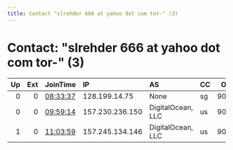 ```yaml
---
title: Contact "slrehder 666 at yahoo dot com tor-" (3)
---
```


# Contact: "slrehder 666 at yahoo dot com tor-" (3)

|   Up |   Ext | JoinTime                                                                                            | IP              | AS                | CC   |   ORp |   Dirp | OS    | Version   | Nickname       |   eFamMembers |
|-----:|------:|:----------------------------------------------------------------------------------------------------|:----------------|:------------------|:-----|------:|-------:|:------|:----------|:---------------|--------------:|
|    0 |     0 | [08:33:37](https://metrics.torproject.org/rs.html#details/2D16DE128E340639A6C53DB45F27A5C0789FE6EA) | 128.199.14.75   | None              | sg   |  9001 |   9030 | Linux | 0.4.5.7   | FTF2021        |             1 |
|    0 |     0 | [09:59:14](https://metrics.torproject.org/rs.html#details/5C1D1B64C957957E8E35613B5DE3C187049FCF71) | 157.230.236.150 | DigitalOcean, LLC | us   |  9001 |   9030 | Linux | 0.4.5.7   | FUCKTHEFEDS666 |             1 |
|    1 |     0 | [11:03:59](https://metrics.torproject.org/rs.html#details/863A7512EC4242E96A953DA89BC5089301D63E08) | 157.245.134.146 | DigitalOcean, LLC | us   |  9001 |   9030 | Linux | 0.4.5.7   | FUCKTHEFEDS666 |             1 |
